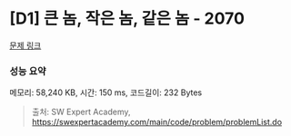 # [D1] 큰 놈, 작은 놈, 같은 놈 - 2070 

[문제 링크](https://swexpertacademy.com/main/code/problem/problemDetail.do?contestProbId=AV5QQ6qqA40DFAUq) 

### 성능 요약

메모리: 58,240 KB, 시간: 150 ms, 코드길이: 232 Bytes



> 출처: SW Expert Academy, https://swexpertacademy.com/main/code/problem/problemList.do